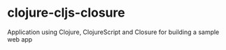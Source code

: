 clojure-cljs-closure
====================

Application using Clojure, ClojureScript and Closure for building a sample web app